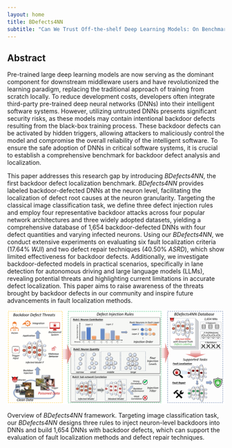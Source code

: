 ```yaml
---
layout: home
title: BDefects4NN
subtitle: "Can We Trust Off-the-shelf Deep Learning Models: On Benchmarking Backdoor Neuron Defects Localization"
---
```


## Abstract  

Pre-trained large deep learning models are now serving as the dominant component for downstream middleware users and have revolutionized the learning paradigm, replacing the traditional approach of training from scratch locally. To reduce development costs, developers often integrate third-party pre-trained deep neural networks (DNNs) into their intelligent software systems. However, utilizing untrusted DNNs presents significant security risks, as these models may contain intentional backdoor defects resulting from the black-box training process. These backdoor defects can be activated by hidden triggers, allowing attackers to maliciously control the model and compromise the overall reliability of the intelligent software. To ensure the safe adoption of DNNs in critical software systems, it is crucial to establish a comprehensive benchmark for backdoor defect analysis and localization. 

This paper addresses this research gap by introducing *BDefects4NN*, the first backdoor defect localization benchmark. *BDefects4NN* provides labeled backdoor-defected DNNs at the neuron level, facilitating the localization of defect root causes at the neuron granularity. Targeting the classical image classification task, we define three defect injection rules and employ four representative backdoor attacks across four popular network architectures and three widely adopted datasets, yielding a comprehensive database of 1,654 backdoor-defected DNNs with four defect quantities and varying infected neurons. Using our *BDefects4NN*, we conduct extensive experiments on evaluating six fault localization criteria (17.64% $WJI$) and two defect repair techniques (40.50% $ASRD$), which show limited effectiveness for backdoor defects. Additionally, we investigate backdoor-defected models in practical scenarios, specifically in lane detection for autonomous driving and large language models (LLMs), revealing potential threats and highlighting current limitations in accurate defect localization. This paper aims to raise awareness of the threats brought by backdoor defects in our community and inspire future advancements in fault localization methods. 

![](/assets/img/framework.png)

Overview of *BDefects4NN* framework. Targeting image classification task, our *BDefects4NN* designs three rules to inject neuron-level backdoors into DNNs and build 1,654 DNNs with backdoor defects, which can support the evaluation of fault localization methods and defect repair techniques.

